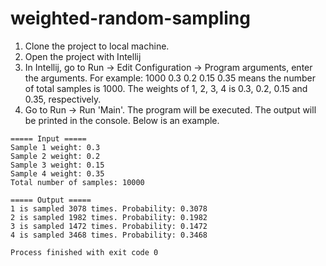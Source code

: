 # weighted-random-sampling
1. Clone the project to local machine. <br>
2. Open the project with Intellij <br>
3. In Intellij, go to Run -> Edit Configuration -> Program arguments, enter the arguments. For example: 1000 0.3 0.2 0.15 0.35 means
the number of total samples is 1000. The weights of 1, 2, 3, 4 is 0.3, 0.2, 0.15 and 0.35, respectively.
4. Go to Run -> Run 'Main'. The program will be executed. The output will be printed in the console. Below is an example.
```
===== Input =====
Sample 1 weight: 0.3
Sample 2 weight: 0.2
Sample 3 weight: 0.15
Sample 4 weight: 0.35
Total number of samples: 10000

===== Output =====
1 is sampled 3078 times. Probability: 0.3078
2 is sampled 1982 times. Probability: 0.1982
3 is sampled 1472 times. Probability: 0.1472
4 is sampled 3468 times. Probability: 0.3468

Process finished with exit code 0
```
